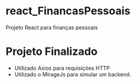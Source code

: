 # react_FinancasPessoais
Projeto React para finanças pessoais

# Projeto Finalizado
- Utilizado Axios para requisições HTTP
- Utilizado o MirageJs para simular um backend.
